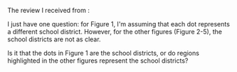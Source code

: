 The review I received from :

I just have one question: for Figure 1, I'm assuming that each dot represents a different school district. However, for the other figures (Figure 2-5), the school districts are not as clear.

Is it that the dots in Figure 1 are the school districts, or do regions highlighted in the other figures represent the school districts?

